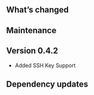 ## What’s changed

## Maintenance

## Version 0.4.2

- Added SSH Key Support

## Dependency updates





